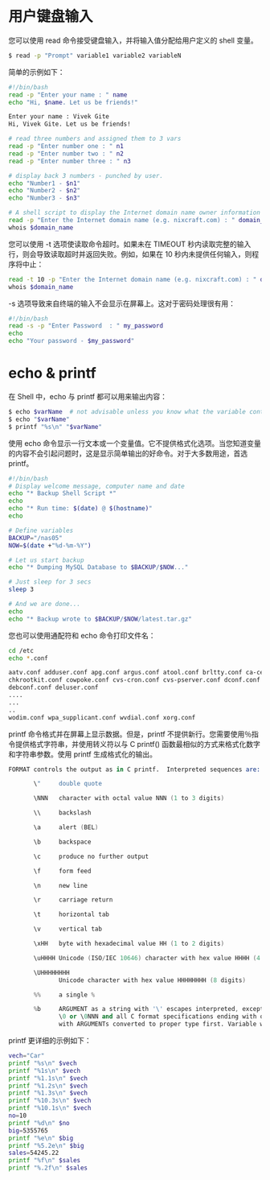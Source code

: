 # 用户键盘输入

您可以使用 read 命令接受键盘输入，并将输入值分配给用户定义的 shell 变量。

```sh
$ read -p "Prompt" variable1 variable2 variableN
```

简单的示例如下：

```sh
#!/bin/bash
read -p "Enter your name : " name
echo "Hi, $name. Let us be friends!"

Enter your name : Vivek Gite
Hi, Vivek Gite. Let us be friends!

# read three numbers and assigned them to 3 vars
read -p "Enter number one : " n1
read -p "Enter number two : " n2
read -p "Enter number three : " n3

# display back 3 numbers - punched by user.
echo "Number1 - $n1"
echo "Number2 - $n2"
echo "Number3 - $n3"

# A shell script to display the Internet domain name owner information (domain.sh):
read -p "Enter the Internet domain name (e.g. nixcraft.com) : " domain_name
whois $domain_name
```

您可以使用 -t 选项使读取命令超时。如果未在 TIMEOUT 秒内读取完整的输入行，则会导致读取超时并返回失败。例如，如果在 10 秒内未提供任何输入，则程序将中止：

```sh
read -t 10 -p "Enter the Internet domain name (e.g. nixcraft.com) : " domain_name
whois $domain_name
```

-s 选项导致来自终端的输入不会显示在屏幕上。这对于密码处理很有用：

```sh
#!/bin/bash
read -s -p "Enter Password  : " my_password
echo
echo "Your password - $my_password"
```

# echo & printf

在 Shell 中，echo 与 printf 都可以用来输出内容：

```sh
$ echo $varName  # not advisable unless you know what the variable contains
$ echo "$varName"
$ printf "%s\n" "$varName"
```

使用 echo 命令显示一行文本或一个变量值。它不提供格式化选项。当您知道变量的内容不会引起问题时，这是显示简单输出的好命令。对于大多数用途，首选 printf。

```sh
#!/bin/bash
# Display welcome message, computer name and date
echo "* Backup Shell Script *"
echo
echo "* Run time: $(date) @ $(hostname)"
echo

# Define variables
BACKUP="/nas05"
NOW=$(date +"%d-%m-%Y")

# Let us start backup
echo "* Dumping MySQL Database to $BACKUP/$NOW..."

# Just sleep for 3 secs
sleep 3

# And we are done...
echo
echo "* Backup wrote to $BACKUP/$NOW/latest.tar.gz"
```

您也可以使用通配符和 echo 命令打印文件名：

```sh
cd /etc
echo *.conf

aatv.conf adduser.conf apg.conf argus.conf atool.conf brltty.conf ca-certificates.conf
chkrootkit.conf cowpoke.conf cvs-cron.conf cvs-pserver.conf dconf.conf dconf-custom.conf
debconf.conf deluser.conf
....
...
..
wodim.conf wpa_supplicant.conf wvdial.conf xorg.conf
```

printf 命令格式并在屏幕上显示数据。但是，printf 不提供新行。您需要使用％指令提供格式字符串，并使用转义符以与 C printf() 函数最相似的方式来格式化数字和字符串参数。使用 printf 生成格式化的输出。

```s
FORMAT controls the output as in C printf.  Interpreted sequences are:

       \"     double quote

       \NNN   character with octal value NNN (1 to 3 digits)

       \\     backslash

       \a     alert (BEL)

       \b     backspace

       \c     produce no further output

       \f     form feed

       \n     new line

       \r     carriage return

       \t     horizontal tab

       \v     vertical tab

       \xHH   byte with hexadecimal value HH (1 to 2 digits)

       \uHHHH Unicode (ISO/IEC 10646) character with hex value HHHH (4 digits)

       \UHHHHHHHH
              Unicode character with hex value HHHHHHHH (8 digits)

       %%     a single %

       %b     ARGUMENT as a string with '\' escapes interpreted, except that octal escapes are of the form
              \0 or \0NNN and all C format specifications ending with one of diouxXfeEgGcs,
              with ARGUMENTs converted to proper type first. Variable widths are handled.
```

printf 更详细的示例如下：

```sh
vech="Car"
printf "%s\n" $vech
printf "%1s\n" $vech
printf "%1.1s\n" $vech
printf "%1.2s\n" $vech
printf "%1.3s\n" $vech
printf "%10.3s\n" $vech
printf "%10.1s\n" $vech
no=10
printf "%d\n" $no
big=5355765
printf "%e\n" $big
printf "%5.2e\n" $big
sales=54245.22
printf "%f\n" $sales
printf "%.2f\n" $sales
```
